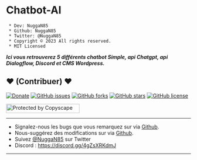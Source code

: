 # Chatbot-AI

```
 * Dev: NuggaN85
 * Github: NuggaN85
 * Twitter: @NuggaN85
 * Copyright © 2023 All rights reserved.
 * MIT Licensed
```

___Ici vous retrouverez 5 différents chatbot Simple, api Chatgpt, api Dialogflow, Discord et CMS Wordpress.___

## <strong>❤️</strong> (Contribuer) <strong>❤️</strong>

[![Donate](https://img.shields.io/badge/paypal-donate-yellow.svg?style=flat)](https://www.paypal.me/nuggan85) [![GitHub issues](https://img.shields.io/github/issues/NuggaN85/Chatbot-AI)](https://github.com/NuggaN85/Chatbot-AI/issues) [![GitHub forks](https://img.shields.io/github/forks/NuggaN85/Chatbot-AI)](https://github.com/NuggaN85/Chatbot-AI/network) [![GitHub stars](https://img.shields.io/github/stars/NuggaN85/Chatbot-AI)](https://github.com/NuggaN85/Chatbot-AI/stargazers) [![GitHub license](https://img.shields.io/github/license/NuggaN85/Chatbot-AI)](https://github.com/NuggaN85/Chatbot-AI)

<a target="_blank" href="http://www.copyscape.com/"><img src="http://banners.copyscape.com/img/copyscape-banner-white-200x25.png" width="200" height="25" border="0" alt="Protected by Copyscape" title="Protected by Copyscape Plagiarism Checker - Do not copy content from this page." /></a>

--------------------------------------------------------------------------------------------------------------------------------------

- Signalez-nous les bugs que vous remarquez sur via [Github](https://github.com/NuggaN85/Chatbot-AI/issues/3).
- Nous-suggérez des modifications sur via [Github](https://github.com/NuggaN85/Chatbot-AI/issues/2).
- Suivez [@NuggaN85](https://twitter.com/NuggaN85) sur Twitter
- Discord : https://discord.gg/4gZsXRKdmJ

--------------------------------------------------------------------------------------------------------------------------------------

